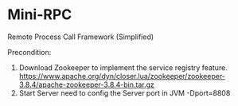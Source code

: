 # Mini-RPC
Remote Process Call Framework (Simplified)


Precondition:
1. Download Zookeeper to implement the service registry feature.
    https://www.apache.org/dyn/closer.lua/zookeeper/zookeeper-3.8.4/apache-zookeeper-3.8.4-bin.tar.gz
2. Start Server need to config the Server port in JVM -Dport=8808